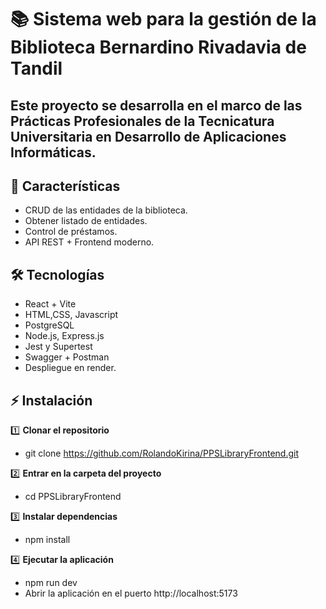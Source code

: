 #  📚 Sistema web para la gestión de la Biblioteca Bernardino Rivadavia de Tandil
## Este proyecto se desarrolla en el marco de las Prácticas Profesionales de la Tecnicatura Universitaria en Desarrollo de Aplicaciones Informáticas.

## 🚀 Características
- CRUD de las entidades de la biblioteca.
- Obtener listado de entidades.
- Control de préstamos.
- API REST + Frontend moderno.

## 🛠️ Tecnologías
- React + Vite
- HTML,CSS, Javascript
- PostgreSQL 
- Node.js, Express.js
- Jest y Supertest 
- Swagger + Postman
- Despliegue en render.

## ⚡ Instalación

1️⃣ **Clonar el repositorio**  
- git clone https://github.com/RolandoKirina/PPSLibraryFrontend.git

2️⃣ **Entrar en la carpeta del proyecto**
- cd PPSLibraryFrontend

3️⃣ **Instalar dependencias**
- npm install

4️⃣ **Ejecutar la aplicación**
- npm run dev
- Abrir la aplicación en el puerto http://localhost:5173